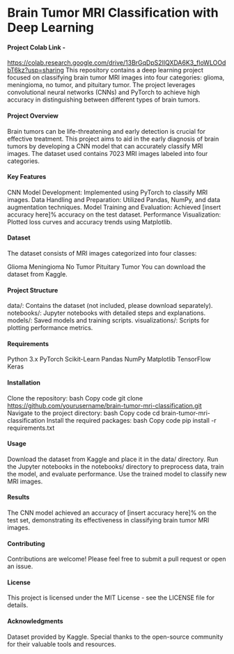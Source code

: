# Brain Tumor MRI Classification with Deep Learning

#### Project Colab Link - 
https://colab.research.google.com/drive/13BrGqDpS2IlQXDA6K3_floWLOOdbT6kz?usp=sharing
This repository contains a deep learning project focused on classifying brain tumor MRI images into four categories: glioma, meningioma, no tumor, and pituitary tumor. The project leverages convolutional neural networks (CNNs) and PyTorch to achieve high accuracy in distinguishing between different types of brain tumors.

#### Project Overview
Brain tumors can be life-threatening and early detection is crucial for effective treatment. This project aims to aid in the early diagnosis of brain tumors by developing a CNN model that can accurately classify MRI images. The dataset used contains 7023 MRI images labeled into four categories.

#### Key Features
CNN Model Development: Implemented using PyTorch to classify MRI images.
Data Handling and Preparation: Utilized Pandas, NumPy, and data augmentation techniques.
Model Training and Evaluation: Achieved [insert accuracy here]% accuracy on the test dataset.
Performance Visualization: Plotted loss curves and accuracy trends using Matplotlib.

####  Dataset
The dataset consists of MRI images categorized into four classes:

Glioma
Meningioma
No Tumor
Pituitary Tumor
You can download the dataset from Kaggle.

#### Project Structure
data/: Contains the dataset (not included, please download separately).
notebooks/: Jupyter notebooks with detailed steps and explanations.
models/: Saved models and training scripts.
visualizations/: Scripts for plotting performance metrics.

#### Requirements
Python 3.x
PyTorch
Scikit-Learn
Pandas
NumPy
Matplotlib
TensorFlow
Keras

#### Installation
Clone the repository:
bash
Copy code
git clone https://github.com/yourusername/brain-tumor-mri-classification.git
Navigate to the project directory:
bash
Copy code
cd brain-tumor-mri-classification
Install the required packages:
bash
Copy code
pip install -r requirements.txt

#### Usage
Download the dataset from Kaggle and place it in the data/ directory.
Run the Jupyter notebooks in the notebooks/ directory to preprocess data, train the model, and evaluate performance.
Use the trained model to classify new MRI images.

#### Results
The CNN model achieved an accuracy of [insert accuracy here]% on the test set, demonstrating its effectiveness in classifying brain tumor MRI images.

#### Contributing
Contributions are welcome! Please feel free to submit a pull request or open an issue.

#### License
This project is licensed under the MIT License - see the LICENSE file for details.

#### Acknowledgments
Dataset provided by Kaggle.
Special thanks to the open-source community for their valuable tools and resources.
